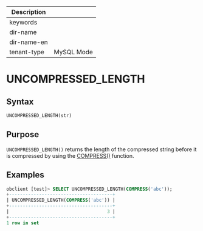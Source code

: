 | Description   |                 |
|---------------|-----------------|
| keywords      |                 |
| dir-name      |                 |
| dir-name-en   |                 |
| tenant-type   | MySQL Mode      |

# UNCOMPRESSED_LENGTH

## Syntax

```sql
UNCOMPRESSED_LENGTH(str)
```

## Purpose

`UNCOMPRESSED_LENGTH()` returns the length of the compressed string before it is compressed by using the [COMPRESS()](../500.encryption-and-compression-functions-of-mysql-mode/300.compress-of-mysql-mode.md) function.

## Examples

```sql
obclient [test]> SELECT UNCOMPRESSED_LENGTH(COMPRESS('abc'));
+--------------------------------------+
| UNCOMPRESSED_LENGTH(COMPRESS('abc')) |
+--------------------------------------+
|                                    3 |
+--------------------------------------+
1 row in set
```

